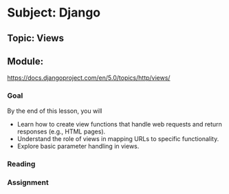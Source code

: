 # Subject: Django
## Topic: Views
## Module: 
<https://docs.djangoproject.com/en/5.0/topics/http/views/>

### Goal
By the end of this lesson, you will 
* Learn how to create view functions that handle web requests and return responses (e.g., HTML pages).
* Understand the role of views in mapping URLs to specific functionality.
* Explore basic parameter handling in views.

### Reading 

### Assignment

